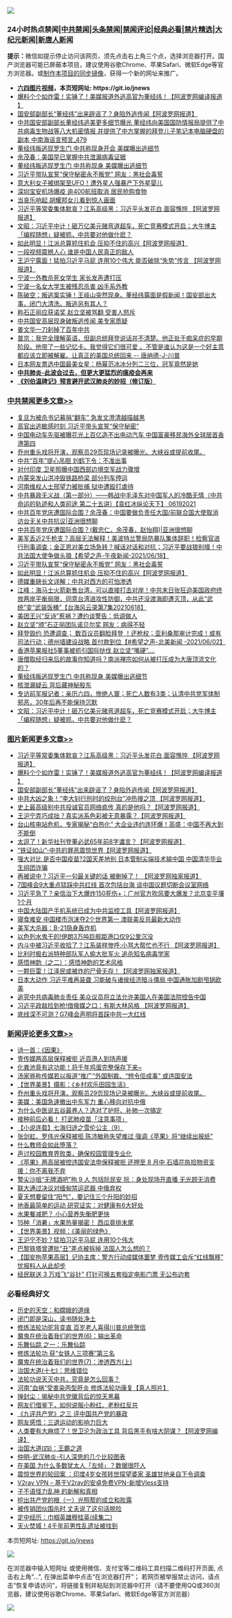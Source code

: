 ![](https://raw.githubusercontent.com/fqnews/bnews/master/64photo/fqnews-qr.jpg)

<div id="tt">
<h3>24小时热点禁闻|<a href="#%E4%B8%AD%E5%85%B1%E7%A6%81%E9%97%BB%E6%9B%B4%E5%A4%9A%E6%96%87%E7%AB%A0">中共禁闻</a>|<a href="#%E5%9B%BE%E7%89%87%E6%96%B0%E9%97%BB%E6%9B%B4%E5%A4%9A%E6%96%87%E7%AB%A0">头条禁闻</a>|<a href="#%E6%96%B0%E9%97%BB%E8%AF%84%E8%AE%BA%E6%9B%B4%E5%A4%9A%E6%96%87%E7%AB%A0">禁闻评论|<a href="#%E5%BF%85%E7%9C%8B%E7%BB%8F%E5%85%B8%E5%A5%BD%E6%96%87">经典必看|<a href="/video.md#%E7%A6%81%E7%89%87%E7%B2%BE%E9%80%89">禁片精选</a>|<a href="https://github.com/fqnews/djy/blob/master/gb/nf1351518.md#1">大纪元新闻</a>|<a href="https://github.com/fqnews/ntdtv/blob/master/gb/prog204.md#1">新唐人新闻</a></h3>
<div><b>提示：</b>微信如提示停止访问该网页，须先点击右上角三个点，选择浏览器打开。国产浏览器可能已屏蔽本项目，建议使用谷歌Chrome、苹果Safari、微软Edge等官方浏览器。或<a href="https://github.com/fqnews/bnews/blob/master/%E5%88%B6%E4%BD%9Cgit%E7%A6%81%E9%97%BB%E9%95%9C%E5%83%8F.md">制作本项目的同步镜像</a>，获得一个新的网址来推广。</div>
<ul>
<li><b><a href="http://d1.bdrive.tk/64.mp4" target="_blank">六四图片视频</a>，本页短网址: https://git.io/jnews</b></li>
<li><a href="/topimagenews/20210619/1569734.md">爆料个个如炸雷！实锤了！美媒报道外逃高官为董经纬！【阿波罗网编译报道 】</a></li>
<li><a href="/topimagenews/20210618/1569604.md">国安部副部长“董经纬”出来辟谣了？身陷外逃传闻【阿波罗网报道】</a></li>
<li><a href="/comments/20210619/1569719.md">中共国安部副部长董经纬逃美更多细节曝光 董经纬向美国国防情报局提供了中共病毒生物战等八大机密情报 并提供了中方掌握的拜登儿子笔记本电脑硬盘的副本 中南海谣言预言_479</a></li>
<li><a href="/comments/20210619/1569745.md">董经纬叛逃现罗生门 中共称现身开会 美媒曝出逃细节</a></li>
<li><a href="/comments/20210619/1569705.md">余茂春：美国早已掌握中共泄漏病毒证据</a></li>
<li><a href="/cbnews/20210619/1569833.md">董经纬叛逃现罗生门 中共称现身 美媒曝出逃细节</a></li>
<li><a href="/cbnews/20210619/1569948.md">习近平带队宣誓“保守秘密永不叛党” 网友：黑社会毒誓</a></li>
<li><a href="/cnnews/20210619/1569738.md">意大利女子被绑架至UFO！遭外星人强暴产下外星婴儿</a></li>
<li><a href="/cbnews/20210618/1569585.md">深圳宝安机场爆疫 逾400航班取消 居民抢购食物</a></li>
<li><a href="/ccpdope/20210618/1569496.md">当哀乐响起 胡耀邦女儿看到惊人画面</a></li>
<li><a href="/topimagenews/20210619/1570003.md">习近平等常委集体默哀？江系高级黑：习近平头发花白 面容憔悴 【阿波罗网报道】</a></li>
<li><a href="/cbnews/20210619/1569792.md">文昭：习近平中计！砸万亿美元赌弯道超车，死亡竞赛模式开启；大牛博主「编程随想」疑被抓，中共要对他做什麽？</a></li>
<li><a href="/cbnews/20210619/1569947.md">如此明显！江派总算抓住机会 压抑不住的高兴【阿波罗网报道】</a></li>
<li><a href="/cbnews/20210619/1569746.md">一段视频震撼人心 谁是中国人民真正的敌人</a></li>
<li><a href="/cnnews/20210619/1569979.md">王沪宁露面！猛拍习近平马屁 连用10个伟大 能否破除“失势”传言 【阿波罗网报道】</a></li>
<li><a href="/cbnews/20210619/1569735.md">宁波一外教杀死女学生 家长发声遭打压</a></li>
<li><a href="/cbnews/20210619/1569756.md">宁波一名女大学生被残忍杀害 凶手系外教</a></li>
<li><a href="/bannedvideo/20210619/1569834.md">陈破空：叛逃案实锤！王岐山突然现身。董经纬露面是假新闻！国安部出大事，闭门大清洗。叛逃另有其人？</a></li>
<li><a href="/cbnews/20210619/1569720.md">称石正丽应获诺奖 赵立坚被骂翻 受害人怒斥</a></li>
<li><a href="/ssgc/20210619/1569740.md">中共国安高层现身破叛逃传闻 美专家质疑</a></li>
<li><a href="/baitai/20210619/1569778.md">姜文华一刀刹掉了百年中共</a></li>
<li><a href="/bannedvideo/20210619/1569631.md">普京：我完全理解英语，但副总统拜登说话并不清楚。他正处于痴呆症的早期阶段。他带了一些记忆卡。我觉得它们很可爱 。不管是谁认为这是一个好主意都应该立即被解雇。让真正的美国总统回来 -- 唐纳德-J-川普</a></li>
<li><a href="/yule/20210619/1569659.md">日本网友票选中国最美女星：杨幂范冰冰分列二三位，冠军竟然是她</a></li>
<li><b><a href="/comments/20200211/1275071.md" target="_blank">中共肺炎-此波会过去，但更大更猛烈的瘟疫会再来</a></b></li>
<li><b><a href="/comments/20200207/1272816.md" target="_blank">《刘伯温碑记》预言避开武汉肺炎的妙招（修订版）</a></b></li>
</ul>
</div>

<div class="catlist">
<h3><a href="/cbnews/" target="_blank">中共禁闻</a><span><a href="/cbnews/" target="_blank" rel="nofollow">更多文章>></a></span></h3>
<ul>
<li><a href="/cbnews/20210619/1570154.md" target="_blank">复旦为被杀书记募捐“翻车” 急发文澄清越描越黑</a></li>
<li><a href="/cbnews/20210619/1570137.md" target="_blank">高官出逃敏感时刻 习近平带头宣誓“保守秘密”</a></li>
<li><a href="/cbnews/20210619/1570136.md" target="_blank">中国电动车先驱被曝花光上百亿造不出电动汽车 中国富豪移民海外全球居首香港第四</a></li>
<li><a href="/comments/20210619/1570088.md" target="_blank">乔州重头戏将开演，观察员29页现场记录被曝光。大峡谷或提前收尾。</a></li>
<li><a href="/cbnews/20210619/1570052.md" target="_blank">中共“百年”提心吊胆 刘鹤下令：不准出事</a></li>
<li><a href="/cbnews/20210619/1570043.md" target="_blank">对付印度 卫星照曝中国西部边境空军战力骤增</a></li>
<li><a href="/cbnews/20210619/1570018.md" target="_blank">内蒙突发山洪冲毁铁路桥梁 部分列车停运</a></li>
<li><a href="/cbnews/20210619/1570017.md" target="_blank">河南维权人士邢望力被批捕 狱中遭殴打虐待</a></li>
<li><a href="/comments/20210619/1569982.md" target="_blank">中共暴政无义战（第一部分）——韩战中毛泽东对中国军人的冷酷无情（中共命运的轨迹和人类前途  第二十五讲）【袁红冰纵论天下】 06192021</a></li>
<li><a href="/cbnews/20210619/1569970.md" target="_blank">中共百年党庆遭国际合围？余茂春：中国要做负责任大国/前联合国大使取消访台无关中共抗议|亚洲很想聊</a></li>
<li><a href="/cbnews/20210619/1569804.md" target="_blank">中共百年党庆遭国际合围？(戴忠仁，余茂春，赵怡翔)|亚洲很想聊</a></li>
<li><a href="/comments/20210619/1569953.md" target="_blank">美军丢近2千枪支？高层无法解释！美波特兰警局防暴队集体辞职！检察官进行刑事调查；金正恩对美立场急转？喊话对话和对抗；习近平要战狼别嚎！中共法国大使争做头狼【希望之声-午夜新闻-2021/06/18】</a></li>
<li><a href="/cbnews/20210619/1569948.md" target="_blank">习近平带队宣誓“保守秘密永不叛党” 网友：黑社会毒誓</a></li>
<li><a href="/cbnews/20210619/1569947.md" target="_blank">如此明显！江派总算抓住机会 压抑不住的高兴【阿波罗网报道】</a></li>
<li><a href="/cbnews/20210619/1569946.md" target="_blank">德媒重磅长文详解：中共对西方的可怕渗透</a></li>
<li><a href="/cbnews/20210619/1569945.md" target="_blank">江峰：海马士火箭新售台湾，可以直接打击对岸！中共末日张狂迫美国政府终放两岸平衡局限，同意台湾进攻性防御，中共还没渡海即遭灭顶，从此“武统”变“武装饭桶”【台海风云录第7集20210618】</a></li>
<li><a href="/cbnews/20210619/1569933.md" target="_blank">美团王兴“反诗”惹祸？遭约谈警告：低调做人</a></li>
<li><a href="/cbnews/20210619/1569911.md" target="_blank">赵立坚“颁”石正丽团队诺贝尔奖 网友：病得不轻</a></li>
<li><a href="/comments/20210619/1569902.md" target="_blank">拜登毁约 恐遭调查； 数百议员翻脸拜登 ！还枪权；亚利桑那审计完成！或有司法行动；德州墙建设战略 首付款到位【#希望之声-北美新闻 -2021/06/02】</a></li>
<li><a href="/cbnews/20210619/1569901.md" target="_blank">香港苹果报社5董事被抓引国际挞伐 赵立坚“嘴硬”….</a></li>
<li><a href="/comments/20210619/1569875.md" target="_blank">唐僧取经归来后的故事你知道吗？南派禅宗如何从被打压成为大唐顶流文化的？</a></li>
<li><a href="/cbnews/20210619/1569833.md" target="_blank">董经纬叛逃现罗生门 中共称现身 美媒曝出逃细节</a></li>
<li><a href="/cbnews/20210619/1569805.md" target="_blank">核泄漏疑云 背后藏神秘股东</a></li>
<li><a href="/comments/20210619/1569799.md" target="_blank">专访前军报记者：亲历六四，惨绝人寰；死亡人数有3类；认清中共党军体制邪恶，30年后再不能保持沉默</a></li>
<li><a href="/cbnews/20210619/1569792.md" target="_blank">文昭：习近平中计！砸万亿美元赌弯道超车，死亡竞赛模式开启；大牛博主「编程随想」疑被抓，中共要对他做什麽？</a></li>

</ul>
</div>
<div class="catlist">
<h3><a href="/topimagenews/" target="_blank">图片新闻</a><span><a href="/topimagenews/" target="_blank" rel="nofollow">更多文章>></a></span></h3>
<ul>
<li><a href="/topimagenews/20210619/1570003.md" target="_blank">习近平等常委集体默哀？江系高级黑：习近平头发花白 面容憔悴 【阿波罗网报道】</a></li>
<li><a href="/topimagenews/20210619/1569734.md" target="_blank">爆料个个如炸雷！实锤了！美媒报道外逃高官为董经纬！【阿波罗网编译报道 】</a></li>
<li><a href="/topimagenews/20210618/1569604.md" target="_blank">国安部副部长“董经纬”出来辟谣了？身陷外逃传闻【阿波罗网报道】</a></li>
<li><a href="/topimagenews/20210618/1569201.md" target="_blank">中共大凶之象！“李大钊行刑时的绞刑台”冲热搜之顶 【阿波罗网报道】</a></li>
<li><a href="/topimagenews/20210617/1568586.md" target="_blank">史上最高级别中共投诚官员网络疯传 真的是他吗？【阿波罗网报道】</a></li>
<li><a href="/topimagenews/20210617/1568585.md" target="_blank">王沪宁弄巧成拙？真实派系色彩被无意暴露？【阿波罗网报道】</a></li>
<li><a href="/topimagenews/20210616/1567991.md" target="_blank">台山核电站危机，专家揭秘“白热化” 大企业违约连环爆！高盛：中国不再大到不能倒</a></li>
<li><a href="/topimagenews/20210616/1567809.md" target="_blank">太逗了！新华社刊登董必武65年前8字谶言？【阿波罗网报道】</a></li>
<li><a href="/topimagenews/20210616/1567674.md" target="_blank">“铁证如山”-中共的罪恶震惊世界【阿波罗网报道】</a></li>
<li><a href="/topimagenews/20210615/1567286.md" target="_blank">强大对比 是否中国疫苗?2国天差地别 日本管制尖端技术输中国 中国清华毕业生组团诈骗</a></li>
<li><a href="/topimagenews/20210615/1567099.md" target="_blank">再被说中？习近平一句最关键的话 被删掉了！ 【阿波罗网独家报道】</a></li>
<li><a href="/topimagenews/20210614/1566582.md" target="_blank">7国峰会9大重点猛踩中共红线 首次包括台海 谈中国议题切断会议室网络</a></li>
<li><a href="/topimagenews/20210614/1566288.md" target="_blank">习近平急了？亲信治下大爆炸150死伤+；广州官方吹风要大爆发？北京变平壤1个月</a></li>
<li><a href="/topimagenews/20210614/1566204.md" target="_blank">中国大陆国产手机系统已成为中共监控工具【阿波罗网报道】</a></li>
<li><a href="/topimagenews/20210614/1566191.md" target="_blank">寝食难安 中国楼市泡沫夺2个世界第一 澳联美反共最新大动作</a></li>
<li><a href="/topimagenews/20210613/1565974.md" target="_blank">美军大杀器：B-21隐身轰炸机</a></li>
<li><a href="/topimagenews/20210613/1565965.md" target="_blank">以色列水鬼干的!伊朗3万吨巨舰距港口仅9公里沉没</a></li>
<li><a href="/topimagenews/20210613/1565945.md" target="_blank">内斗中被习近平收拾了？江系装样惨呼:小骂大帮忙也不行 【阿波罗网报道】</a></li>
<li><a href="/topimagenews/20210613/1565758.md" target="_blank">比利时极右派特种部队军人偷大批军火 追杀知名病毒学家</a></li>
<li><a href="/comments/20210612/1565472.md" target="_blank">感悟神韵（之二）：感悟神韵的艺术风格</a></li>
<li><a href="/topimagenews/20210612/1565301.md" target="_blank">一颗巨雷！江泽民或被炸的尸骨无存！【阿波罗网独家报道】</a></li>
<li><a href="/topimagenews/20210611/1564833.md" target="_blank">日本大动作 习近平难再装聋 习能破与诸侯经济暗斗僵局 中国通胀加剧甩锅欧美</a></li>
<li><a href="/topimagenews/20210611/1564685.md" target="_blank">追究中共病毒肺炎责任 美众议员将立法允许美国人在美国法院控告中国</a></li>
<li><a href="/topimagenews/20210611/1564647.md" target="_blank">习近平政敌捡到枪!借俄媒之口：有斯大林风格 【阿波罗网报道】</a></li>
<li><a href="/topimagenews/20210609/1563248.md" target="_blank">底线深不可测？G7峰会声明将首踩中共一大红线</a></li>

</ul>
</div>
<div class="catlist">
<h3><a href="/comments/" target="_blank">新闻评论</a><span><a href="/comments/" target="_blank" rel="nofollow">更多文章>></a></span></h3>
<ul>
<li><a href="/comments/20210619/1570144.md" target="_blank">诗一首：《因果》</a></li>
<li><a href="/comments/20210619/1570096.md" target="_blank">壹传媒两高层保释被拒 近百港人到场声援</a></li>
<li><a href="/comments/20210619/1570095.md" target="_blank">化粪池竟有这功能！将千年鸡蛋完整保存下来~</a></li>
<li><a href="/comments/20210619/1570090.md" target="_blank">汤家骅称传媒若以报道“推广”外国制裁、“想令佢成事” 或违国安法</a></li>
<li><a href="/comments/20210619/1570089.md" target="_blank">【世界美景】摄影：《乡村欢乐田园生活》</a></li>
<li><a href="/comments/20210619/1570088.md" target="_blank">乔州重头戏将开演，观察员29页现场记录被曝光。大峡谷或提前收尾。</a></li>
<li><a href="/comments/20210619/1570070.md" target="_blank">美媒：美国急速撤出中东军力 重心移向对抗中俄</a></li>
<li><a href="/comments/20210619/1570064.md" target="_blank">为什么中医说五谷最养人？选对了护肝、补肺一次搞定</a></li>
<li><a href="/comments/20210619/1570063.md" target="_blank">接种前后必看！ 打武肺疫苗「注意事项」</a></li>
<li><a href="/comments/20210619/1570059.md" target="_blank">【小说连载】七海归途之雪伦公主（9）</a></li>
<li><a href="/comments/20210619/1570058.md" target="_blank">张剑虹、罗伟光保释被拒 陈沛敏称失望难过 强调《苹果》将“继续出报纸”</a></li>
<li><a href="/comments/20210619/1570057.md" target="_blank">什么教师会如此堕落？</a></li>
<li><a href="/comments/20210619/1570056.md" target="_blank">声讨校园教育界败类，确保校园管理专业化</a></li>
<li><a href="/comments/20210619/1570055.md" target="_blank">《苹果》两高层被控违国安法申保释被拒 还押至 8 月中 石墙花执拾物资支援：你不离我不弃</a></li>
<li><a href="/comments/20210619/1570054.md" target="_blank">警尖沙咀“无牌酒吧”拘 9 人 包括阮民安 阮：身处现场开直播 无光顾无消费</a></li>
<li><a href="/comments/20210619/1570049.md" target="_blank">联大通过决议对缅甸禁运武器 中俄弃权</a></li>
<li><a href="/comments/20210619/1570041.md" target="_blank">夏天想要留住“阳气”，要记住三个升阳的妙招</a></li>
<li><a href="/comments/20210619/1570040.md" target="_blank">地表最简单的运动 研究证实：对健康有6大好处</a></li>
<li><a href="/comments/20210619/1570039.md" target="_blank">水果餐减肥？ 小心营养失衡肥更快</a></li>
<li><a href="/comments/20210619/1570038.md" target="_blank">15种「消暑」水果热量揭密！ 西瓜竟排末尾</a></li>
<li><a href="/comments/20210619/1570034.md" target="_blank">【世界美景】视频：《美丽的绿色》</a></li>
<li><a href="/comments/20210619/1570024.md" target="_blank">王沪宁不妙？猛拍习近平马屁 连用10个伟大</a></li>
<li><a href="/comments/20210619/1570023.md" target="_blank">巴黎铁塔曾遭批“丑”差点被拆掉 法国人怎么想的？</a></li>
<li><a href="/comments/20210619/1570014.md" target="_blank">【国安拘苹果高层】记协主席：警方行动成媒体噩梦 壹传媒工会斥“红线飘移” 忧报料人从此却步</a></li>
<li><a href="/comments/20210619/1570013.md" target="_blank">经民联送 3 万戏飞“谷针” 打针可换五套指定电影门票 无公布边套</a></li>

</ul>
</div>

<div class="catlist">
<h3>必看经典好文</h3>
<ul>
<li><a href="/cbnews/20190219/1083302.md" target="_blank">历史的天空：和嫦娥的道缘</a></li>
<li><a href="/tculture/20200803/1373949.md" target="_blank">闭门即是深山，读书随处净土</a></li>
<li><a href="/comments/20210312/1502969.md" target="_blank">修炼法轮功驼背变直 百岁老人喜得川普总统贺信</a></li>
<li><a href="/topimagenews/20180524/947358.md" target="_blank">魔鬼在统治着我们的世界(6)：输出革命</a></li>
<li><a href="/tculture/20170710/789533.md" target="_blank">乐舞仙踪 之一：乐舞仙踪</a></li>
<li><a href="/comments/20210328/1514058.md" target="_blank">修炼法轮功 获“女铁人三项赛”第三名</a></li>
<li><a href="/topimagenews/20180527/948369.md" target="_blank">魔鬼在统治着我们的世界(7)：渗透西方(上)</a></li>
<li><a href="/comments/20201110/1428674.md" target="_blank">治国大道(十七)：思维错位</a></li>
<li><a href="/comments/20210308/1500552.md" target="_blank">法轮功说天灭中共，究竟是怎么回事？</a></li>
<li><a href="/comments/20210329/1514622.md" target="_blank">河南“血祸”受害染丙型肝炎 修炼法轮功康复【真人照片】</a></li>
<li><a href="/topimagenews/20170218/694213.md" target="_blank">掸封尘：揭秘中共党徽背后的惊天黑幕</a></li>
<li><a href="/comments/20200712/1359630.md" target="_blank">网友们借鉴下，如何说服小粉红、老粉红反共</a></li>
<li><a href="/bookonline/20131116/201054.md" target="_blank">《九评共产党》之三 评中国共产党的暴政</a></li>
<li><a href="/cbnews/20200126/1265515.md" target="_blank">网友感悟：三退运动的影响力巨大</a></li>
<li><a href="/cnnews/20201226/1455352.md" target="_blank">人类要有大麻烦了！世卫沦为政治工具 背后黑手有啥大阴谋？【阿波罗网编译】</a></li>
<li><a href="/cbnews/20180310/912637.md" target="_blank">治国大道(四)：王霸之道</a></li>
<li><a href="/comments/20200620/1347687.md" target="_blank">仲明-武汉肺炎-引人深思的几个比较图表</a></li>
<li><a href="/comments/20200427/1319933.md" target="_blank">在美国 为什么多数犹太人「左倾」？数据很吓人</a></li>
<li><a href="/comments/20210307/1499941.md" target="_blank">震惊世界的轮回案 ：印度4岁女孩转世探望婆家 圣雄甘地亲自下令调查</a></li>
<li><a href="/comments/20210402/1257608.md" target="_blank">V2ray VPN &#8211; 基于V2ray的安卓免费VPN-新增Vless支持</a></li>
<li><a href="/comments/20190427/1119935.md" target="_blank">子不语怪力乱神 的新解和真相</a></li>
<li><a href="/comments/20200629/1352460.md" target="_blank">挖出共产党的根（一）光照帮的成立和败露</a></li>
<li><a href="/cbnews/20210331/1516754.md" target="_blank">被传销团伙围杀时 丈夫说了这句话脱险</a></li>
<li><a href="/tculture/20161102/608445.md" target="_blank">定中经历：巾帼英雄穆桂英(续集二)</a></li>
<li><a href="/ccpdope/20181219/1049286.md" target="_blank">天火焚城！4千年前男性乱遗址被找到</a></li>

</ul>
</div>

本页短网址: https://git.io/jnews

![](https://raw.githubusercontent.com/fqnews/bnews/master/64photo/fqnews-qr.jpg)

在浏览器中输入短网址 或使用微信、支付宝等二维码工具扫描二维码打开页面, 点击右上角"...", 在弹出菜单中点击“在浏览器打开”； 若网页被举报禁止访问，请点击“恢复申请访问”，将链接复制并粘贴到浏览器中打开（请不要使用QQ或360浏览器，建议使用谷歌Chrome、苹果Safari、微软Edge等官方浏览器）

![](https://raw.githubusercontent.com/fqnews/bnews/master/64photo/wx.jpg)